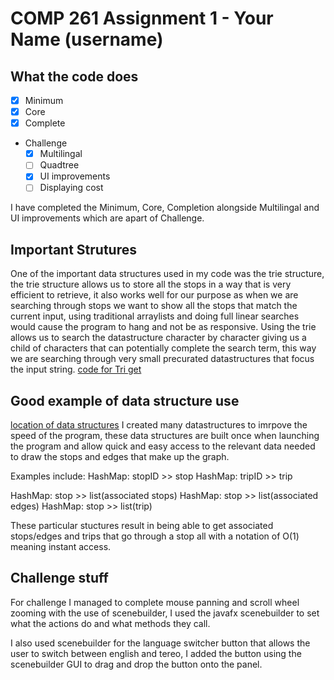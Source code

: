 # COMP 261 Assignment 1 - Your Name (username)

## What the code does
* [x] Minimum
* [x] Core
* [x] Complete
* Challenge
   * [x] Multilingal
   * [ ] Quadtree
   * [x] UI improvements
   * [ ] Displaying cost

I have completed the Minimum, Core, Completion alongside Multilingal and UI improvements which are apart of Challenge.


## Important Strutures
One of the important data structures used in my code was the trie structure, the trie structure allows us to store all the stops in a way that is very efficient to retrieve, it also works well for our purpose as when we are searching through stops we want to show all the stops that match the current input, using traditional arraylists and doing full linear searches would cause the program to hang and not be as responsive. Using the trie allows us to search the datastructure character by character giving us a child of characters that can potentially complete the search term, this way we are searching through very small precurated datastructures that focus the input string.  [code for Tri get](/src/comp261/assig1/Trie.java#L41-54)

## Good example of data structure use
[location of data structures](/src/comp261/assig1/Graph.java#L10-18)
I created many datastructures to imrpove the speed of the program, these data structures are built once when launching the program and allow quick and easy access to the relevant data needed to draw the stops and edges that make up the graph.

Examples include:
HashMap: stopID >> stop
HashMap: tripID >> trip

HashMap: stop >> list(associated stops)
HashMap: stop >> list(associated edges)
HashMap: stop >> list(trip)

These particular stuctures result in being able to get associated stops/edges and trips that go through a stop all with a notation of O(1) meaning instant access.

## Challenge stuff
For challenge I managed to complete mouse panning and scroll wheel zooming with the use of scenebuilder, I used the javafx scenebuilder to set what the actions do and what methods they call.

I also used scenebuilder for the language switcher button that allows the user to switch between english and tereo, I added the button using the scenebuilder GUI to drag and drop the button onto the panel.
